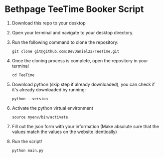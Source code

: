 # Bethpage TeeTime Booker Script

1. Download this repo to your desktop
2. Open your terminal and navigate to your desktop directory.
3. Run the following command to clone the repository:

    ```
    git clone git@github.com:DevDaniel22/TeeTime.git
    ```

4. Once the cloning process is complete, open the repository in your terminal

    ```
    cd TeeTime
    ```
5. Download python (skip step if already downloaded), you can check if it's already downloaded by running:

    ```
    python --version
    ```

6. Activate the python virtual environment

    ```
    source myenv/bin/activate
    ```
7. Fill out the json form with your information (Make absolute sure that the values match the values on the website identically)

8. Run the script!

    ```
    python main.py
    ```

